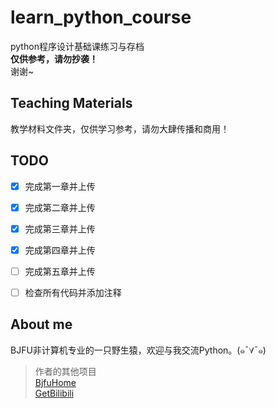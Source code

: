 # learn_python_course
python程序设计基础课练习与存档  
**仅供参考，请勿抄袭！**  
谢谢~

## Teaching Materials
教学材料文件夹，仅供学习参考，请勿大肆传播和商用！  


## TODO
- [x] 完成第一章并上传  
- [x] 完成第二章并上传  
- [x] 完成第三章并上传  
- [x] 完成第四章并上传  
- [ ] 完成第五章并上传  
- [ ] 检查所有代码并添加注释  


## About me
BJFU非计算机专业的一只野生猿，欢迎与我交流Python。(๑¯∀¯๑)  
>作者的其他项目  
[BjfuHome](https://github.com/xzy103/Bjfu_Home)  
[GetBilibili](https://github.com/xzy103/GetBilibili)  
